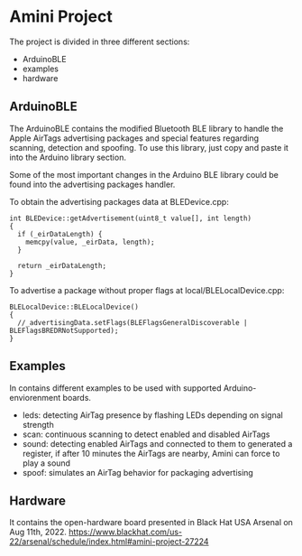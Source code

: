 # Amini Project

The project is divided in three different sections:
* ArduinoBLE
* examples
* hardware



## ArduinoBLE
The ArduinoBLE contains the modified Bluetooth BLE library to handle the Apple AirTags advertising packages and special features regarding scanning, detection and spoofing. To use this library, just copy and paste it into the Arduino library section.

Some of the most important changes in the Arduino BLE library could be found into the advertising packages handler.

To obtain the advertising packages data at BLEDevice.cpp:
```
int BLEDevice::getAdvertisement(uint8_t value[], int length)
{
  if (_eirDataLength) {
    memcpy(value, _eirData, length);
  }

  return _eirDataLength;
}
```
To advertise a package without proper flags at local/BLELocalDevice.cpp:
```
BLELocalDevice::BLELocalDevice()
{
  //_advertisingData.setFlags(BLEFlagsGeneralDiscoverable | BLEFlagsBREDRNotSupported);
}
```

## Examples
In contains different examples to be used with supported Arduino-enviorenment boards.
- leds: detecting AirTag presence by flashing LEDs depending on signal strength
- scan: continuous scanning to detect enabled and disabled AirTags 
- sound: detecting enabled AirTags and connected to them to generated a register, if after 10 minutes the AirTags are nearby, Amini can force to play a sound
- spoof: simulates an AirTag behavior for packaging advertising 

## Hardware
It contains the open-hardware board presented in Black Hat USA Arsenal on Aug 11th, 2022. https://www.blackhat.com/us-22/arsenal/schedule/index.html#amini-project-27224
